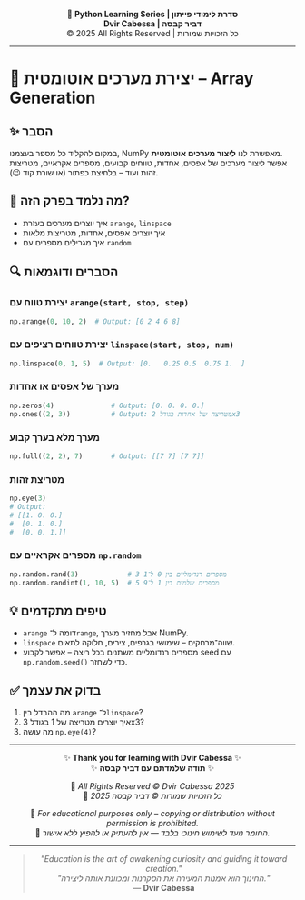 <!-- DC_HEADER_START -->
<div align="center">

🐍 **Python Learning Series | סדרת לימודי פייתון**  
**Dvir Cabessa | דביר קבסה**  
© 2025 All Rights Reserved | כל הזכויות שמורות

</div>

---
<!-- DC_HEADER_END -->

# 📘 יצירת מערכים אוטומטית – Array Generation

## ✨ הסבר

במקום להקליד כל מספר בעצמנו, NumPy מאפשרת לנו **ליצור מערכים אוטומטית**.  
אפשר ליצור מערכים של אפסים, אחדות, טווחים קבועים, מספרים אקראיים, מטריצות זהות ועוד – בלחיצת כפתור (או שורת קוד 😉).

## 🧠 מה נלמד בפרק הזה?
- איך יוצרים מערכים בעזרת `arange`, `linspace`
- איך יוצרים אפסים, אחדות, מטריצות מלאות
- איך מגרילים מספרים עם `random`

## 🔍 הסברים ודוגמאות

### יצירת טווח עם `arange(start, stop, step)`
```python
np.arange(0, 10, 2)  # Output: [0 2 4 6 8]
```

### יצירת טווחים רציפים עם `linspace(start, stop, num)`
```python
np.linspace(0, 1, 5)  # Output: [0.   0.25 0.5  0.75 1.  ]
```

### מערך של אפסים או אחדות
```python
np.zeros(4)              # Output: [0. 0. 0. 0.]
np.ones((2, 3))          # Output: מטריצה של אחדות בגודל 2x3
```

### מערך מלא בערך קבוע
```python
np.full((2, 2), 7)       # Output: [[7 7] [7 7]]
```

### מטריצת זהות
```python
np.eye(3)
# Output:
# [[1. 0. 0.]
#  [0. 1. 0.]
#  [0. 0. 1.]]
```

### מספרים אקראיים עם `np.random`
```python
np.random.rand(3)            # 3 מספרים רנדומליים בין 0 ל־1
np.random.randint(1, 10, 5)  # 5 מספרים שלמים בין 1 ל־9
```

## 💡 טיפים מתקדמים

* `arange` דומה ל־`range`, אבל מחזיר מערך NumPy.
* `linspace` שווה־מרחקים – שימושי בגרפים, צירים, חלוקה לתאים.
* מספרים רנדומליים משתנים בכל ריצה – אפשר לקבוע seed עם `np.random.seed()` כדי לשחזר.

## ✅ בדוק את עצמך

1. מה ההבדל בין `arange` ל־`linspace`?
2. איך יוצרים מטריצה של 1 בגודל 3x3?
3. מה עושה `np.eye(4)`?

<!-- DC_FOOTER_START -->
---

<div align="center">

✨ **Thank you for learning with Dvir Cabessa** ✨  
✨ **תודה שלמדתם עם דביר קבסה** ✨  

📘 *All Rights Reserved © Dvir Cabessa 2025*  
📘 *כל הזכויות שמורות © דביר קבסה 2025*  

🔗 *For educational purposes only – copying or distribution without permission is prohibited.*  
🔗 *החומר נועד לשימוש חינוכי בלבד — אין להעתיק או להפיץ ללא אישור.*

---

> _"Education is the art of awakening curiosity and guiding it toward creation."_  
> _"החינוך הוא אמנות המעירה את הסקרנות ומכוונת אותה ליצירה."_  
> — **Dvir Cabessa**

</div>
<!-- DC_FOOTER_END -->


